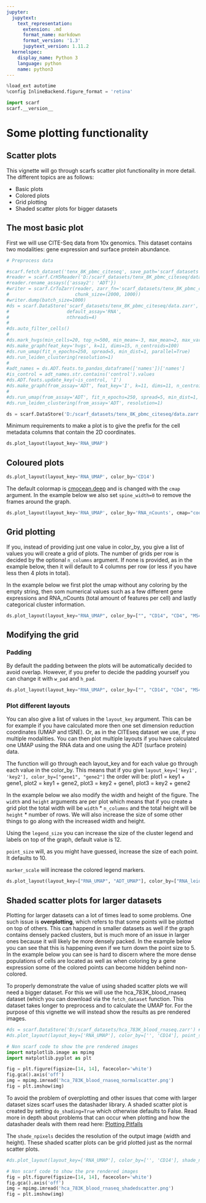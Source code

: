 ```yaml
---
jupyter:
  jupytext:
    text_representation:
      extension: .md
      format_name: markdown
      format_version: '1.3'
      jupytext_version: 1.11.2
  kernelspec:
    display_name: Python 3
    language: python
    name: python3
---
```


```python
%load_ext autotime
%config InlineBackend.figure_format = 'retina'

import scarf
scarf.__version__
```

# Some plotting functionality


## Scatter plots
This vignette will go through scarfs scatter plot functionality in more detail. The different topics are as follows:
* Basic plots
* Colored plots
* Grid plotting
* Shaded scatter plots for bigger datasets


## The most basic plot


First we will use CITE-Seq data from 10x genomics. This dataset contains two modalities: gene expression and surface protein abundance.

```python
# Preprocess data 

#scarf.fetch_dataset('tenx_8K_pbmc_citeseq', save_path='scarf_datasets')
#reader = scarf.CrH5Reader('D:/scarf_datasets/tenx_8K_pbmc_citeseq/data.h5', 'rna')
#reader.rename_assays({'assay2': 'ADT'})
#writer = scarf.CrToZarr(reader, zarr_fn='scarf_datasets/tenx_8K_pbmc_citeseq/data.zarr',
#                        chunk_size=(2000, 1000))
#writer.dump(batch_size=1000)
#ds = scarf.DataStore('scarf_datasets/tenx_8K_pbmc_citeseq/data.zarr',
#                     default_assay='RNA',
#                     nthreads=4)
#
#ds.auto_filter_cells()
#
#ds.mark_hvgs(min_cells=20, top_n=500, min_mean=-3, max_mean=2, max_var=6)
#ds.make_graph(feat_key='hvgs', k=11, dims=15, n_centroids=100)
#ds.run_umap(fit_n_epochs=250, spread=5, min_dist=1, parallel=True)
#ds.run_leiden_clustering(resolution=1)
#
#adt_names = ds.ADT.feats.to_pandas_dataframe(['names'])['names']
#is_control = adt_names.str.contains('control').values
#ds.ADT.feats.update_key(~is_control, 'I')
#ds.make_graph(from_assay='ADT', feat_key='I', k=11, dims=11, n_centroids=100)
#
#ds.run_umap(from_assay='ADT', fit_n_epochs=250, spread=5, min_dist=1, parallel=True)
#ds.run_leiden_clustering(from_assay='ADT', resolution=1)
```

```python
ds = scarf.DataStore('D:/scarf_datasets/tenx_8K_pbmc_citeseq/data.zarr')
```

Minimum requirements to make a plot is to give the prefix for the cell metadata columns that contain the 2D coordinates. 

```python
ds.plot_layout(layout_key='RNA_UMAP')
```

## Coloured plots

```python
ds.plot_layout(layout_key='RNA_UMAP', color_by='CD14')
```

The default colormap is [cmocean.deep](https://matplotlib.org/cmocean/) and is changed with the `cmap` argument. 
In the example below we also set `spine_width=0` to remove the frames around the graph. 

```python
ds.plot_layout(layout_key='RNA_UMAP', color_by='RNA_nCounts', cmap="coolwarm", spine_width=0)
```

## Grid plotting
If you, instead of providing just one value in color_by, you give a list of values you will create a grid of plots. The number of grids per row is decided by the optional `n_columns` argument. If none is provided, as in the example below, then it will default to 4 columns per row (or less if you have less then 4 plots in total). 

In the example below we first plot the umap without any coloring by the empty string, then som numerical values such as a few different gene expressions and RNA_nCounts (total amount of features per cell) and lastly categorical cluster information.  

```python
ds.plot_layout(layout_key="RNA_UMAP", color_by=["", "CD14", "CD4", "MS4A1", "CD79A", "CD3D", "RNA_nCounts", "RNA_leiden_cluster"])
```

<!-- #region tags=[] -->
## Modifying the grid
<!-- #endregion -->

### Padding
By default the padding between the plots will be automatically decided to avoid overlap. However, if you prefer to decide the padding yourself you can change it with `w_pad` and `h_pad`.

```python
ds.plot_layout(layout_key="RNA_UMAP", color_by=["", "CD14", "CD4", "MS4A1", "CD79A", "CD3D", "RNA_nCounts", "RNA_leiden_cluster"], w_pad=10, h_pad=10)
```

### Plot different layouts
You can also give a list of values in the `layout_key` argument. This can be for example if you have calculated more then one set dimension reduction coordinates (UMAP and tSNE).
Or, as in the CITEseq dataset we use, if you multiple modalities. You can then plot multiple layouts if you have calculated one UMAP using the RNA data and one using the ADT (surface protein) data.

The function will go through each layout_key and for each value go through each value in the color_by. This means that if you give `layout_key=['key1', 'key2'], color_by=["gene1", "gene2"]` the order will be:
plot1 = key1 + gene1, plot2 = key1 + gene2, plot3 = key2 + gene1, plot3 = key2 + gene2

In the example below we also modify the width and height of the figure. The `width` and `height` arguments are per plot which means that if you create a grid plot the total width will be `width` * `n_columns` and the total height will be `height` * number of rows.
We will also increase the size of some other things to go along with the increased width and height.

Using the `legend_size` you can increase the size of the cluster legend and labels on top of the graph, default value is 12.

`point_size` will, as you might have guessed, increase the size of each point. It defaults to 10. 

`marker_scale` will increase the colored legend markers. 

```python
ds.plot_layout(layout_key=["RNA_UMAP", "ADT_UMAP"], color_by=["RNA_leiden_cluster", "CD14"], n_columns=2, width=10, height=10, legend_size=20, point_size=25, marker_scale=100)
```

## Shaded scatter plots for larger datasets
Plotting for larger datasets can a lot of times lead to some problems. One such issue is **overplotting**, which refers to that some points will be plotted on top of others. This can happend in smaller datasets as well if the graph contains densely packed clusters, but is much more of an issue in larger ones because it will likely be more densely packed. In the example below you can see that this is happening even if we turn down the point size to 5. In the example below you can see is hard to discern where the more dense populations of cells are located as well as when coloring by a gene expression some of the colored points can become hidden behind non-colored.

To properly demonstrate the value of using shaded scatter plots we will need a bigger dataset. For this we will use the hca_783K_blood_rnaseq dataset (which you can download via the `fetch_dataset` function. This dataset takes longer to preprocess and to calculate the UMAP for. For the purpose of this vignette we will instead show the results as pre rendered images.

```python
#ds = scarf.DataStore('D:/scarf_datasets/hca_783K_blood_rnaseq.zarr') # preprocessed data
#ds.plot_layout(layout_key=['RNA_UMAP'], color_by=['', 'CD14'], point_size=5, savename="hca_783K_blood_rnaseq_normalscatter")

# Non scarf code to show the pre rendered images
import matplotlib.image as mpimg
import matplotlib.pyplot as plt

fig = plt.figure(figsize=[14, 14], facecolor='white')
fig.gca().axis('off')
img = mpimg.imread('hca_783K_blood_rnaseq_normalscatter.png')
fig = plt.imshow(img)
```

To avoid the problem of overplotting and other issues that come with larger dataset sizes scarf uses the datashader library. A shaded scatter plot is created by setting `do_shading=True` which otherwise defaults to False.
Read more in depth about problems that can occur when plotting and how the datashader deals with them read here: [Plotting Pitfalls](https://datashader.org/user_guide/Plotting_Pitfalls.html)

The `shade_npixels` decides the resolution of the output image (width and height). 
These shaded scatter plots can be grid plotted just as the normal scatter plots.

```python
#ds.plot_layout(layout_key=['RNA_UMAP'], color_by=['', 'CD14'], shade_npixels=700, do_shading=True, savename="hca_783K_blood_rnaseq_shadedscatter")

# Non scarf code to show the pre rendered images
fig = plt.figure(figsize=[14, 14], facecolor='white')
fig.gca().axis('off')
img = mpimg.imread('hca_783K_blood_rnaseq_shadedscatter.png')
fig = plt.imshow(img)
```

